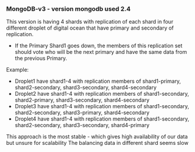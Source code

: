 ### MongoDB-v3 - version mongodb used 2.4
This version is having 4 shards with replication of each shard in four different droplet of digital ocean that have primary and secondary of replication.

- If the Primary Shard1 goes down, the members of this replication set should vote who will be the next primary and have the same data from the previous Primary.

Example:

- Droplet1 have shard1-4 with replication members of shard1-primary, shard2-secondary, shard3-secondary, shard4-secondary
- Droplet2 have shard1-4 with replication members of shard1-secondary, shard2-primary, shard3-secondary, shard4-secondary
- Droplet3 have shard1-4 with replication members of shard1-secondary, shard2-secondary, shard3-primary, shard4-secondary
- Droplet4 have shard1-4 with replication members of shard1-secondary, shard2-secondary, shard3-secondary, shard4-primary

This approach is the most stable - which gives high availability of our data but unsure for scalability
The balancing data in different shard seems slow